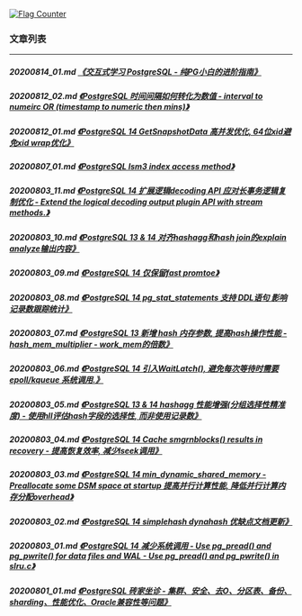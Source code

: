 <a rel="nofollow" href="http://info.flagcounter.com/h9V1"  ><img src="http://s03.flagcounter.com/count/h9V1/bg_FFFFFF/txt_000000/border_CCCCCC/columns_2/maxflags_12/viewers_0/labels_0/pageviews_0/flags_0/"  alt="Flag Counter"  border="0"  ></a>  
  
### 文章列表  
----  
##### 20200814_01.md   [《交互式学习 PostgreSQL - 纯PG小白的进阶指南》](20200814_01.md)  
##### 20200812_02.md   [《PostgreSQL 时间间隔如何转化为数值 - interval to numeirc OR (timestamp to numeric then mins)》](20200812_02.md)  
##### 20200812_01.md   [《PostgreSQL 14 GetSnapshotData 高并发优化, 64位xid避免xid wrap优化》](20200812_01.md)  
##### 20200807_01.md   [《PostgreSQL lsm3 index access method》](20200807_01.md)  
##### 20200803_11.md   [《PostgreSQL 14 扩展逻辑decoding API 应对长事务逻辑复制优化 - Extend the logical decoding output plugin API with stream methods.》](20200803_11.md)  
##### 20200803_10.md   [《PostgreSQL 13 & 14 对齐hashagg和hash join的explain analyze输出内容》](20200803_10.md)  
##### 20200803_09.md   [《PostgreSQL 14 仅保留fast promtoe》](20200803_09.md)  
##### 20200803_08.md   [《PostgreSQL 14 pg_stat_statements 支持 DDL语句 影响记录数跟踪统计》](20200803_08.md)  
##### 20200803_07.md   [《PostgreSQL 13 新增 hash 内存参数, 提高hash操作性能 - hash_mem_multiplier - work_mem的倍数》](20200803_07.md)  
##### 20200803_06.md   [《PostgreSQL 14 引入WaitLatch(), 避免每次等待时需要 epoll/kqueue 系统调用.》](20200803_06.md)  
##### 20200803_05.md   [《PostgreSQL 13 & 14 hashagg 性能增强(分组选择性精准度) - 使用hll评估hash字段的选择性, 而非使用记录数》](20200803_05.md)  
##### 20200803_04.md   [《PostgreSQL 14 Cache smgrnblocks() results in recovery - 提高恢复效率, 减少lseek调用》](20200803_04.md)  
##### 20200803_03.md   [《PostgreSQL 14 min_dynamic_shared_memory - Preallocate some DSM space at startup 提高并行计算性能, 降低并行计算内存分配overhead》](20200803_03.md)  
##### 20200803_02.md   [《PostgreSQL 14 simplehash dynahash 优缺点文档更新》](20200803_02.md)  
##### 20200803_01.md   [《PostgreSQL 14 减少系统调用 - Use pg_pread() and pg_pwrite() for data files and WAL - Use pg_pread() and pg_pwrite() in slru.c》](20200803_01.md)  
##### 20200801_01.md   [《PostgreSQL 砖家坐诊 - 集群、安全、去O、分区表、备份、sharding、性能优化、Oracle兼容性等问题》](20200801_01.md)  
